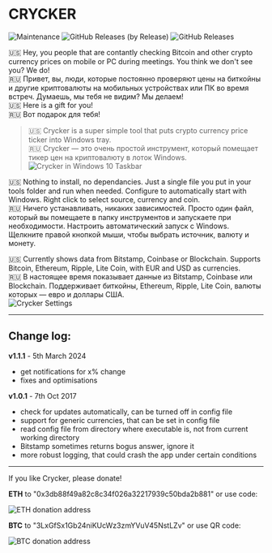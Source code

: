# CRYCKER

![Maintenance](https://img.shields.io/maintenance/yes/2020?style=for-the-badge) <!--
![GitHub Release Date](https://img.shields.io/github/release-date/davidvidmar/crycker?style=for-the-badge)
--> ![GitHub Releases (by Release)](https://img.shields.io/github/downloads/davidvidmar/crycker/total?style=for-the-badge)
![GitHub Releases](https://img.shields.io/github/downloads/davidvidmar/Crycker/latest/total?style=for-the-badge)

🇺🇸 Hey, you people that are contantly checking Bitcoin and other crypto currency prices on mobile or PC during meetings. You think we don't see you? We do! <br>
🇷🇺 Привет, вы, люди, которые постоянно проверяют цены на биткойны и другие криптовалюты на мобильных устройствах или ПК во время встреч. Думаешь, мы тебя не видим? Мы делаем!<br>
🇺🇸 Here is a gift for you!<br>
🇷🇺 Вот подарок для тебя!<br>
> 🇺🇸 Crycker is a super simple tool that puts crypto currency price ticker into Windows tray.<br>
> 🇷🇺 Crycker — это очень простой инструмент, который помещает тикер цен на криптовалюту в лоток Windows.<br>
![Crycker in Windows 10 Taskbar](https://vidmar.net/img/projects/crycker-taskbar.gif)

🇺🇸 Nothing to install, no dependancies. Just a single file you put in your tools folder and run when needed. Configure to automatically start with Windows. Right click to select source, currency and coin.<br>
🇷🇺 Ничего устанавливать, никаких зависимостей. Просто один файл, который вы помещаете в папку инструментов и запускаете при необходимости. Настроить автоматический запуск
с Windows. Щелкните правой кнопкой мыши, чтобы выбрать источник, валюту и монету.

<!-- ![Crycker](https://raw.githubusercontent.com/davidvidmar/Crycker/Cryker.png#floatright) -->

🇺🇸 Currently shows data from Bitstamp, Coinbase or Blockchain. Supports Bitcoin, Ethereum, Ripple, Lite Coin, with EUR and USD as currencies.<br>
🇷🇺 В настоящее время показывает данные из Bitstamp, Coinbase или Blockchain. Поддерживает биткойны, Ethereum, Ripple, Lite Coin, валюты которых — евро и доллары США.<br>
![Crycker Settings](https://vidmar.net/img/projects/crycker-menu.png)

---

## Change log: ##

**v1.1.1** - 5th March 2024 
* get notifications for x% change
* fixes and optimisations

**v1.0.1** - 7th Oct 2017 
* check for updates automatically, can be turned off in config file
* support for generic currencies, that can be set in config file
* read config file from directory where executable is, not from current working directory
* Bitstamp sometimes returns bogus answer, ignore it
* more robust logging, that could crash the app under certain conditions

---

If you like Crycker, please donate! 

**ETH** to "0x3db88f49a82c8c34f026a32217939c50bda2b881" or use code:

![ETH donation address](https://vidmar.net/img/projects/donate-eth.png)

**BTC** to "3LxGfSx1Gb24niKUcWz3zmYVuV45NstLZv" or use QR code:

![BTC donation address](https://vidmar.net/img/projects/donate-btc.png)
